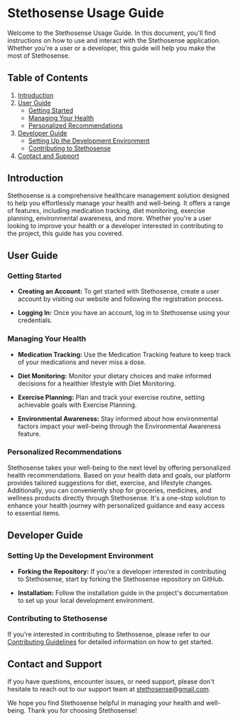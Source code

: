 # Stethosense Usage Guide

Welcome to the Stethosense Usage Guide. In this document, you'll find instructions on how to use and interact with the Stethosense application. Whether you're a user or a developer, this guide will help you make the most of Stethosense.

## Table of Contents

1. [Introduction](#introduction)
2. [User Guide](#user-guide)
    - [Getting Started](#getting-started)
    - [Managing Your Health](#managing-your-health)
    - [Personalized Recommendations](#personalized-recommendations)
3. [Developer Guide](#developer-guide)
    - [Setting Up the Development Environment](#setting-up-the-development-environment)
    - [Contributing to Stethosense](#contributing-to-stethosense)
4. [Contact and Support](#contact-and-support)

## Introduction

Stethosense is a comprehensive healthcare management solution designed to help you effortlessly manage your health and well-being. It offers a range of features, including medication tracking, diet monitoring, exercise planning, environmental awareness, and more. Whether you're a user looking to improve your health or a developer interested in contributing to the project, this guide has you covered.

## User Guide

### Getting Started

- **Creating an Account:** To get started with Stethosense, create a user account by visiting our website and following the registration process.

- **Logging In:** Once you have an account, log in to Stethosense using your credentials.

### Managing Your Health

- **Medication Tracking:** Use the Medication Tracking feature to keep track of your medications and never miss a dose.

- **Diet Monitoring:** Monitor your dietary choices and make informed decisions for a healthier lifestyle with Diet Monitoring.

- **Exercise Planning:** Plan and track your exercise routine, setting achievable goals with Exercise Planning.

- **Environmental Awareness:** Stay informed about how environmental factors impact your well-being through the Environmental Awareness feature.

### Personalized Recommendations

Stethosense takes your well-being to the next level by offering personalized health recommendations. Based on your health data and goals, our platform provides tailored suggestions for diet, exercise, and lifestyle changes. Additionally, you can conveniently shop for groceries, medicines, and wellness products directly through Stethosense. It's a one-stop solution to enhance your health journey with personalized guidance and easy access to essential items.

## Developer Guide

### Setting Up the Development Environment

- **Forking the Repository:** If you're a developer interested in contributing to Stethosense, start by forking the Stethosense repository on GitHub.

- **Installation:** Follow the installation guide in the project's documentation to set up your local development environment.

### Contributing to Stethosense

If you're interested in contributing to Stethosense, please refer to our [Contributing Guidelines](contributing.md) for detailed information on how to get started.

## Contact and Support

If you have questions, encounter issues, or need support, please don't hesitate to reach out to our support team at [stethosense@gmail.com](mailto:stethosense@gmail.com).

We hope you find Stethosense helpful in managing your health and well-being. Thank you for choosing Stethosense!

